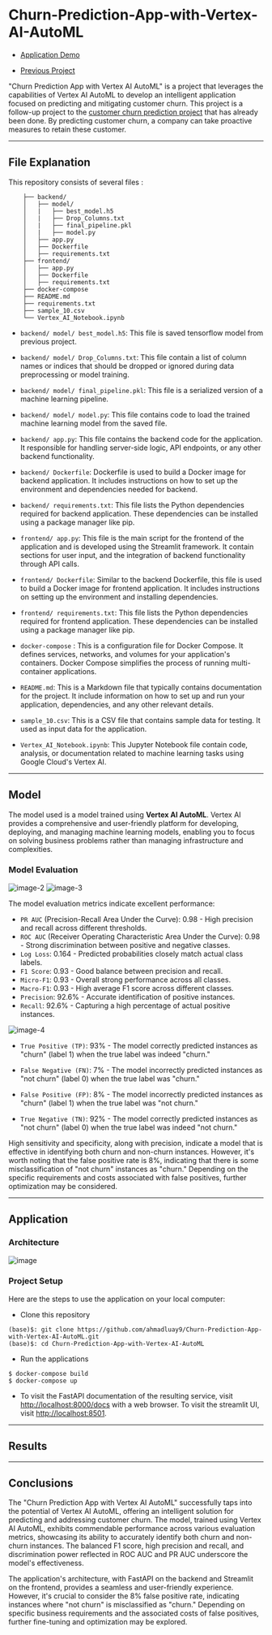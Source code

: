 # Churn-Prediction-App-with-Vertex-AI-AutoML

- [Application Demo](https://churn-prediction-app-frontend-7emkch5d3q-nn.a.run.app/)

- [Previous Project](https://github.com/ahmadluay9/Customer-Churn-Prediction)

"Churn Prediction App with Vertex AI AutoML" is a project that leverages the capabilities of Vertex AI AutoML to develop an intelligent application focused on predicting and mitigating customer churn. This project is a follow-up project to the [customer churn prediction project](https://github.com/ahmadluay9/Customer-Churn-Prediction) that has already been done. By predicting customer churn, a company can take proactive measures to retain these customer.

---

## File Explanation
This repository consists of several files :
```
    ├── backend/
    │   ├── model/
    │   |   ├── best_model.h5
    │   |   ├── Drop_Columns.txt
    │   |   ├── final_pipeline.pkl
    │   |   ├── model.py
    │   ├── app.py
    │   ├── Dockerfile
    │   ├── requirements.txt
    ├── frontend/
    │   ├── app.py
    │   ├── Dockerfile
    │   ├── requirements.txt
    ├── docker-compose
    ├── README.md
    ├── requirements.txt
    ├── sample_10.csv
    └── Vertex_AI_Notebook.ipynb
```
- `backend/ model/ best_model.h5`: This file is saved tensorflow model from previous project.
  
- `backend/ model/ Drop_Columns.txt`: This file contain a list of column names or indices that should be dropped or ignored during data preprocessing or model training.
  
- `backend/ model/ final_pipeline.pkl`: This file is a serialized version of a machine learning pipeline.
  
- `backend/ model/ model.py`: This file contains code to load the trained machine learning model from the saved file.

- `backend/ app.py`: This file contains the backend code for the application. It responsible for handling server-side logic, API endpoints, or any other backend functionality.

- `backend/ Dockerfile`: Dockerfile is used to build a Docker image for backend application. It includes instructions on how to set up the environment and dependencies needed for backend.

- `backend/ requirements.txt`: This file lists the Python dependencies required for backend application. These dependencies can be installed using a package manager like pip.

- `frontend/ app.py`: This file is the main script for the frontend of the application and is developed using the Streamlit framework. It contain sections for user input, and the integration of backend functionality through API calls. 

- `frontend/ Dockerfile`: Similar to the backend Dockerfile, this file is used to build a Docker image for frontend application. It includes instructions on setting up the environment and installing dependencies.

- `frontend/ requirements.txt`: This file lists the Python dependencies required for frontend application. These dependencies can be installed using a package manager like pip. 

- `docker-compose` : This is a configuration file for Docker Compose. It defines services, networks, and volumes for your application's containers. Docker Compose simplifies the process of running multi-container applications.

- `README.md`: This is a Markdown file that typically contains documentation for the project. It include information on how to set up and run your application, dependencies, and any other relevant details.

- `sample_10.csv`: This is a CSV file that contains sample data for testing. It used as input data for the application.

- `Vertex_AI_Notebook.ipynb`: This Jupyter Notebook file contain code, analysis, or documentation related to machine learning tasks using Google Cloud's Vertex AI.

---

## Model

The model used is a model trained using **Vertex AI AutoML**. Vertex AI provides a comprehensive and user-friendly platform for developing, deploying, and managing machine learning models, enabling you to focus on solving business problems rather than managing infrastructure and complexities.

### Model Evaluation
![image-2](https://github.com/ahmadluay9/Churn-Prediction-App-with-Vertex-AI-AutoML/assets/123846438/e58e2244-70a9-4d59-8fc3-8e3a01e43cc2)
![image-3](https://github.com/ahmadluay9/Churn-Prediction-App-with-Vertex-AI-AutoML/assets/123846438/37df06fe-b1f4-44f9-aa3a-60074b78b966)



The model evaluation metrics indicate excellent performance:

- `PR AUC` (Precision-Recall Area Under the Curve): 0.98 - High precision and recall across different thresholds.
- `ROC AUC` (Receiver Operating Characteristic Area Under the Curve): 0.98 - Strong discrimination between positive and negative classes.
- `Log Loss`: 0.164 - Predicted probabilities closely match actual class labels.
- `F1 Score`: 0.93 - Good balance between precision and recall.
- `Micro-F1`: 0.93 - Overall strong performance across all classes.
- `Macro-F1`: 0.93 - High average F1 score across different classes.
- `Precision`: 92.6% - Accurate identification of positive instances.
- `Recall`: 92.6% - Capturing a high percentage of actual positive instances.

![image-4](https://github.com/ahmadluay9/Churn-Prediction-App-with-Vertex-AI-AutoML/assets/123846438/d701297e-9b58-4926-ad22-5f581fe7e30b)


- `True Positive (TP)`: 93% - The model correctly predicted instances as "churn" (label 1) when the true label was indeed "churn."

- `False Negative (FN)`: 7% - The model incorrectly predicted instances as "not churn" (label 0) when the true label was "churn."

- `False Positive (FP)`: 8% - The model incorrectly predicted instances as "churn" (label 1) when the true label was "not churn."

- `True Negative (TN)`: 92% - The model correctly predicted instances as "not churn" (label 0) when the true label was indeed "not churn."

High sensitivity and specificity, along with precision, indicate a model that is effective in identifying both churn and non-churn instances. However, it's worth noting that the false positive rate is 8%, indicating that there is some misclassification of "not churn" instances as "churn." Depending on the specific requirements and costs associated with false positives, further optimization may be considered.

---

## Application
### Architecture
![image](https://github.com/ahmadluay9/Churn-Prediction-App-with-Vertex-AI-AutoML/assets/123846438/c031e70f-1298-4088-a0ba-1f11b28e7f5a)

### Project Setup

Here are the steps to use the application on your local computer:
- Clone this repository

```shell
(base)$: git clone https://github.com/ahmadluay9/Churn-Prediction-App-with-Vertex-AI-AutoML.git
(base)$: cd Churn-Prediction-App-with-Vertex-AI-AutoML
```

- Run the applications

```shell
$ docker-compose build
$ docker-compose up
```

- To visit the FastAPI documentation of the resulting service, visit [http://localhost:8000/docs](http://localhost:8000/docs) with a web browser. To visit the streamlit UI, visit [http://localhost:8501](http://localhost:8501).

---

## Results

---

## Conclusions 

The "Churn Prediction App with Vertex AI AutoML" successfully taps into the potential of Vertex AI AutoML, offering an intelligent solution for predicting and addressing customer churn. The model, trained using Vertex AI AutoML, exhibits commendable performance across various evaluation metrics, showcasing its ability to accurately identify both churn and non-churn instances. The balanced F1 score, high precision and recall, and discrimination power reflected in ROC AUC and PR AUC underscore the model's effectiveness.

The application's architecture, with FastAPI on the backend and Streamlit on the frontend, provides a seamless and user-friendly experience. However, it's crucial to consider the 8% false positive rate, indicating instances where "not churn" is misclassified as "churn." Depending on specific business requirements and the associated costs of false positives, further fine-tuning and optimization may be explored.














